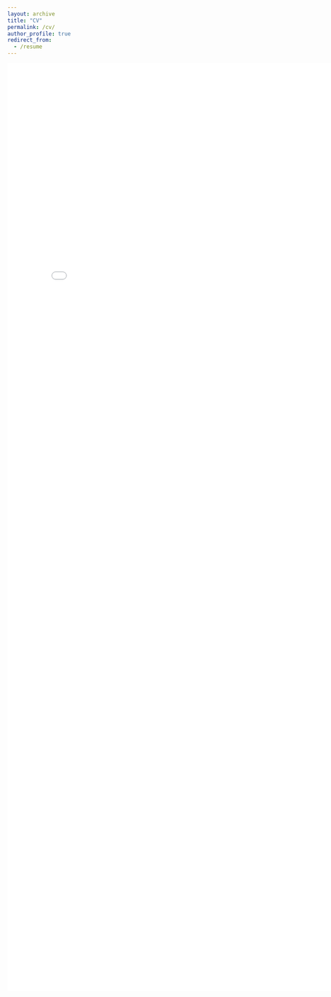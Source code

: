 ```yaml
---
layout: archive
title: "CV"
permalink: /cv/
author_profile: true
redirect_from:
  - /resume
---
```



<embed src="../assets/Xiaoke_Wang_Resume.pdf" target="_self" width="800px" height="2100px" />
